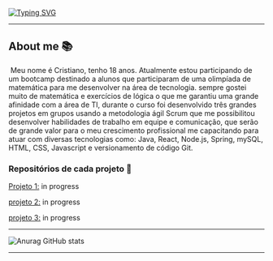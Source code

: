 [![Typing SVG](https://readme-typing-svg.herokuapp.com?size=30&color=0069FFF6&center=true&width=575&lines=Desenvolvedor+web;Full-stack+java)](https://git.io/typing-svg)


------

## **About me** 📚

​       Meu nome é Cristiano, tenho 18 anos. Atualmente estou participando de um bootcamp destinado a alunos que participaram de uma olimpíada de matemática para me desenvolver na área de tecnologia. sempre gostei muito de matemática e exercícios de lógica o que me garantiu uma grande afinidade com a área de TI, durante o curso foi desenvolvido três grandes projetos em grupos usando a metodologia ágil Scrum que me possibilitou desenvolver habilidades de trabalho em equipe e comunicação, que serão de grande valor para o meu crescimento profissional me capacitando para atuar com diversas tecnologias como: Java, React, Node.js, Spring, mySQL, HTML, CSS, Javascript e versionamento de código Git. 

### **Repositórios de cada projeto** 📖

<u>Projeto 1:</u> in progress

<u>projeto 2:</u> in progress

<u>projeto 3:</u> in progress

------

<img src="https://github-readme-stats.vercel.app/api?username=Cr7stian8&show_icons=true&hide=issues" alt="Anurag GitHub stats"  />

------

